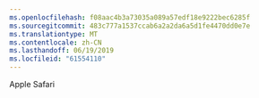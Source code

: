 ```yaml
---
ms.openlocfilehash: f08aac4b3a73035a089a57edf18e9222bec6285f
ms.sourcegitcommit: 483c777a1537ccab6a2a2da6a5d1fe4470dd0e7e
ms.translationtype: MT
ms.contentlocale: zh-CN
ms.lasthandoff: 06/19/2019
ms.locfileid: "61554110"
---
```

Apple Safari